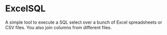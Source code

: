 ExcelSQL
========

A simple tool to execute a SQL select over a bunch of Excel spreadsheets or CSV files. You also join columns from different files.
